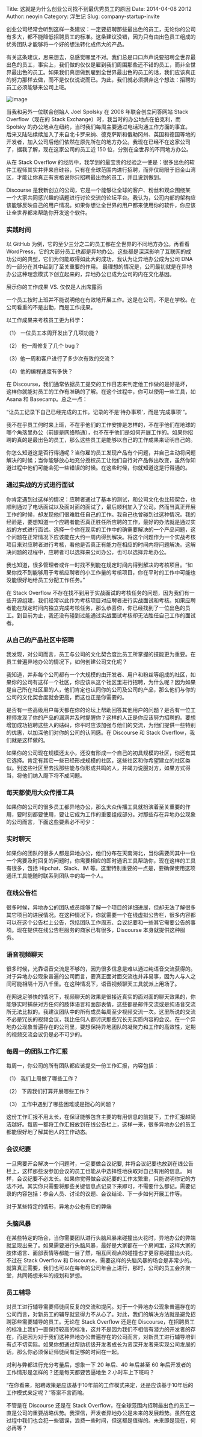 Title: 这就是为什么创业公司找不到最优秀员工的原因
Date: 2014-04-08 20:12
Author: neoyin
Category: 浮生记
Slug: company-startup-invite

创业公司经常会听到这样一条建议：一定要招聘那些最出色的员工，无论你的公司有多大，都不能降低招聘员工的标准。这条建议没错，因为只有由出色员工组成的优秀团队才能够将一个好的想法转化成伟大的产品。

有关这条建议，思来想去，总感觉哪里不对。我们总是口口声声说要招聘全世界最出色的员工，事实上，我们做的仅仅是雇到我们周围那些还不错的员工，而非全世界最出色的员工。如果我们真想做到雇到全世界最出色的员工的话，我们应该真正的努力那样去做，而不是仅仅说说而已。为此，我们就必须摒弃这个想法：招聘的员工必须能够来公司上班。

![image](http://b.hiphotos.bdimg.com/album/s%3D550%3Bq%3D90%3Bc%3Dxiangce%2C100%2C100/sign=cae76d468f1001e94a3c140a88350ad1/7dd98d1001e939014814a99179ec54e736d1960e.jpg?referer=207f18bcdf54564ebc72d109d204&x=.jpg)

当我和另外一位联合创始人 Joel Spolsky 在 2008 年联合创立问答网站 Stack
Overflow（现在的 Stack Exchange）时，我当时的办公地点在伯克利，而 Spolsky
的办公地点在纽约，当时我们每周主要通过电话沟通工作方面的事宜。后来又陆陆续续加入了来自北卡罗来纳、德克萨斯和俄勒冈州、英国和德国等地的开发者，加入公司后他们依然在原先所在的地方办公。我现在已经不在这家公司了，据我了解，现在这家公司的员工近
150 位，分别在全世界的不同地方办公。

<!--more-->

从在 Stack Overflow
的经历中，我学到的最宝贵的经验之一便是：很多出色的软件工程师其实并非来自硅谷，只有在全球范围内进行招聘，而非仅局限于旧金山湾区，才能让你真正有资格说你只招聘最出色的员工，并且说到做到。

Discourse
是我新创立的公司，它是一个能够让全球的客户、粉丝和观众围绕某一个大家共同感兴趣的话题进行讨论交流的论坛平台。我认为，公司内部的架构应该能够反映自己的用户情况。如果你想让全世界的用户都来使用你的软件，你应该让全世界都来帮助你开发这个软件。

### 实践时间

以 GitHub 为例，它的至少三分之二的员工都在全世界的不同地方办公。再看看
WordPress，它的大部分员工也都是异地办公。这些都是深深影响了互联网的成功公司的典型，它们为何能取得如此大的成功，我认为让异地办公成为公司
DNA 的一部分在其中起到了至关重要的作用。
最理想的情况是，公司最初就是在异地办公这种理念模式下创立起来的，异地办公已成为公司的内在文化基因。

展示你的工作成果 VS. 仅仅是人出席露面

一个员工按时上班并不能说明他在有效地开展工作。这是在公司，不是在学校。在公司看重的不是出勤，而是工作成果。

以工作成果来考核员工更为科学：

（1） 一位员工本周开发出了几项功能？

（2） 他一周修复了几个 bug？

（3）他一周和客户进行了多少次有效的交流？

（4）他的编程速度有多快？

在
Discourse，我们通常依据员工提交的工作日志来判定他工作做的是好是坏，这样你就能对员工的工作有准确的了解。在这个过程中，你可以使用一些工具，如
Asana 和 Basecamp。总之一点：

“让员工记录下自己已经完成的工作。记录的不是‘待办事项’，而是‘完成事项’”。

我不在乎员工何时来上班，不在乎他们的工作安排是怎样的，不在乎他们在地球的哪个角落里办公（前提是网络畅通），也不在乎他们是如何开展工作的。如果你招聘的真的是最出色的员工，那么这些员工是能够以自己的工作成果来证明自己的。

你怎么知道这是否行得通呢？当你雇的员工发现产品有个问题，并自己主动将问题解决的时候；当你能够放心地充分授权员工让他们自行对产品做出改变，虽然你知道过程中他们可能会犯一些错误的时候。在这些时候，你就知道这是行得通的。

### 通过实战的方式进行面试

你肯定遇到过这样的情况：应聘者通过了基本的测试，和公司文化也比较契合，也顺利通过了电话面试以及面对面的面试了，最后顺利加入了公司。然而当真正开展工作的时候，却发现他们很难胜任自己的工作。我自己也曾碰到过这种情况。我的经验是，要想知道一个应聘者能否真正胜任所应聘的工作，最好的办法就是通过实战的方式进行面试。选择一个你在现实的工作中的确需要解决的一个产品问题，这个问题在正常情况下应该能在大约一周内得到解决。将这个问题作为一个实战考核项目来对应聘者进行考核，看他是否真正有能力在相应的时间内将问题解决。这解决问题的过程中，应聘者可以选择来公司办公，也可以选择异地办公。

我也知道，很多管理者或许一时找不到能在规定时间内得到解决的考核项目。“如果你找不到能够用于考核应聘者的小工作量的考核项目，你在平时的工作中可能也没能很好地给员工分配工作任务。”

在 Stack Overflow
不存在找不到用于实战面试的考核任务的问题，因为我们有一些开源组建，我们经常以此作为考核项目对应聘者进行实战面试和考核。如果应聘者能在规定时间内独立完成考核任务，那么恭喜你，你已经找到了一位出色的员工。到目前为止，我还没有碰到过能通过实战面试考核却无法胜任自己工作的面试者。

### 从自己的产品社区中招聘

我发现，对公司而言，员工与公司的文化契合度比员工所掌握的技能更为重要。在员工普遍异地办公的情况下，如何创建公司文化呢？

我知道，并非每个公司都有一个大规模的由开发者、用户和粉丝等组成的社区，如果你的公司有这样一个社区，你应该从这个社区里进行招聘，为什么呢？因为如果是自己所在社区里的人，他们肯定也认同你的公司及公司的产品，那么他们与你的公司的文化契合度就会更高，而这也正是你需要的。

是否有一些高级用户每天都在你的论坛上帮助回答其他用户的问题？是否有一位工程师发现了你的产品的漏洞并及时提醒你？这样的人正是你应该努力招聘的。要想增加成功招聘这些人的砝码，你平时应该加强与他们的交流，为他们提供一些特别的优惠，以加深他们对你的公司的认同感。在
Discourse 和 Stack Overflow，我们就是这样做的。

如果你的公司现在规模还太小，还没有形成一个自己的初具规模的社区，你还有其它选择。肯定有其它一些已经形成规模的社区，这些社区和你希望建立的社区类似。到这些社区里去找那些能与你形成共鸣的人，并竭力说服对方，如果方式得当，将他们纳入麾下将不成问题。

### 每天都使用大众传播工具

如果你的公司的很多员工都异地办公，那么大众传播工具就扮演着至关重要的作用，要时刻都要使用，要让它成为工作的重要组成部分。对那些存在异地办公现象的公司而言，下面这些要素必不可少：

### 实时聊天

如果你的团队的很多人都是异地办公，他们分布在天南海北，当你需要问其中一位一个需要及时回复的问题时，你需要相应的即时通讯工具帮助你，现在这样的工具有很多，包括
Hipchat、Slack、IM
等。这里特别重要的一点是，要确保使用这项通讯工具能随时联系到团队中的每一个人。

### 在线公告栏

很多时候，异地办公的团队成员能够了解一个项目的详细进展，但却无法了解很多其它项目的进展情况。在这种情况下，你就需要一个在线虚拟公告栏，很多内容都可以在这个公告栏上公告，包括团队工作周志、会议纪要和一些其它需要公告的事项。现在提供在线公告栏服务的商家已有很多，Discourse
本身就提供这种服务。

### 语音视频聊天

很多时候，光靠语音交流是不够的，因为很多信息是难以通过纯语音交流获得的。对于异地办公现象普遍的公司而言，要真正面对面交流也并非易事，因为人与人之间可能相隔十万八千里。在这种情况下，语音视频聊天工具就派上用场了。

在网速足够快的情况下，视频聊天的效果是很接近真实的面对面的聊天效果的，你能够实时捕获对方任何的肢体语言和面部表情，这些都是邮件交流或是纯语音交流所无法比拟的。我建议团队中的所有成员每周至少视频交流一次。这里所说的交流不必是冗长的视频会议，我比任何人都讨厌那些冗长无实质内容的会议。在一个异地办公现象普遍存在的公司里，要想保持异地团队的凝聚力和工作的高效性，定期的视频交流会议仍是必不可少的。

### 每周一的团队工作汇报

每周一，你公司的所有团队都应该提交一份工作汇报，内容包括：

（1） 我们上周做了哪些工作？

（2） 下周我们打算开展哪些工作？

（3） 工作中遇到了哪些困难或是担心的问题？

这份工作汇报不用太长，在保证能够包含主要的有用信息的前提下，工作汇报越简洁越好。每周一都将工作汇报放到在线公告栏上，这样一来，很多异地办公的员工都能很好地了解其他人的工作动态。

### 会议纪要

一旦需要开会解决一个问题时，一定要做会议纪要,
并将会议纪要也放到在线公告栏上，这样那些没参加会议的员工也能从中选择性地获取对自己有用的信息。
同样，会议纪要不必太长。如果你觉得做会议纪要的工作太繁重，只能说明你记的方法不对。其实你只需要将那些关键信息点记录下来即可，不需要什么都记。需要记录的内容包括：参会人员、讨论的议题、会议结论、下一步如何开展工作等。

对于某些特定的情形，异地办公也有它的弊端

### 头脑风暴

在某些特定的场合，当你需要团队进行头脑风暴来碰撞出火花时，异地办公的弊端就显现出来了。如果需要进行头脑风暴，最好是大家都在一个房间里，这样大家的肢体语言、面部表情等都能一目了然，相互间观点的碰撞也才更容易碰撞出火花。不过在
Stack Overflow 和
Discourse，需要这样的头脑风暴的场合是非常少的。就算真正需要，我们也可以在每年的公司年会上进行，那时，公司的员工会齐聚一堂，共同畅想来年的规划和梦想。

### 员工辅导

对员工进行辅导需要师徒间反复的交流和提问。对于一个异地办公现象普遍存在的公司而言，对新员工的辅导就显得力不从心了。对此，我们的解决方法就是避免招聘那些需要辅导的员工。无论在
Stack Overflow 还是在
Discourse，在招聘员工的标准上我们一直保持较高的标准，这并不是因为我们不相信有潜力的开发者的存在，而是因为对于我们这种异地办公普遍存在的公司而言，对新员工进行辅导培训有点不切实际。如果你想通过帮助初级开发者成长为资深开发者来实现公司发展的话，那么你必须保证师徒间有足够的时间在一起。

对利与弊都进行充分考量后，想象一下 20 年后、40 年后甚至 60
年后开发者的工作情形是怎样的？还是每天都要苦逼地坐 2 小时车上下班吗？

“在你看来，招聘政策是应该基于10年前的工作模式来定，还是应该基于10年后的工作模式来定呢？”答案不言而喻。

不管是在 Discourse 还是在 Stack
Overflow，在全球范围内招聘最出色的员工一直是公司的重要战略优势。我深信，开发者异地办公是未来的发展趋势。虽然在这过程中我们也会犯一些错误，浪费一些时间，但这都是值得的。未来即是现在，何必再等？
